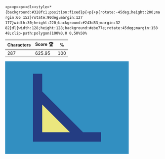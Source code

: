 `<p><p><p><dl><style>*{background:#328fc1;position:fixed}p{+p{+p{rotate:-45deg;height:200;margin:66 152}rotate:90deg;margin:127 177}width:30;height:220;background:#243d83;margin:32 82}dl{width:128;height:128;background:#ebe77e;rotate:45deg;margin:158 48;clip-path:polygon(100%0,0 0,50%50%`

| Characters | Score 🏆 | %   |
| ---------- | -------- | --- |
| 287        | 625.95   | 100 |

![](/2025/Aug2025/10/20250810.png)
